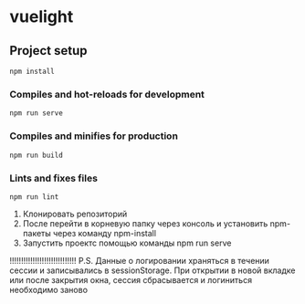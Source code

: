 # vuelight

## Project setup
```
npm install
```

### Compiles and hot-reloads for development
```
npm run serve
```

### Compiles and minifies for production
```
npm run build
```

### Lints and fixes files
```
npm run lint
```

1. Клонировать репозиторий
2. После перейти в корневую папку через консоль и установить npm-пакеты через команду npm-install
3. Запустить проектс помощью команды npm run serve

!!!!!!!!!!!!!!!!!!!!!!!!!!!!!
P.S.
Данные о логировании храняться в течении сессии и записывались в sessionStorage.
При открытии в новой вкладке или после закрытия окна, сессия сбрасывается и логиниться необходимо заново
